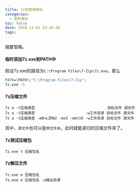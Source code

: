```yaml
---
title: 7z的使用相关
categories:
  - 软件相关
toc: false
date: 2018-11-01 23:44:26
tags:
---
```

摘要暂略。
<!-- more -->

#### 临时添加7z.exe到PATH中
假设7z.exe的路径为`C:\Program Files\7-Zip\7z.exe`，那么
```bat
PATH=%PATH%;"C:\Program Files\7-Zip";
7z.exe -h
```

#### 7z压缩文件
```
7z a -t压缩类型                                 目标文件 源文件
7z a -t压缩类型                       -w工作目录 目标文件 源文件
7z a -t压缩类型 -m0=LZMA2 -mx5 -mmt16 -w工作目录 目标文件 源文件
```
其中，`源文件`也可以是`原文件夹`。此时就能递归的压缩文件夹了。  

#### 7z测试压缩包
`7z.exe t 压缩包名`

#### 7z解压文件
```
7z.exe e 压缩包名
7z.exe e 压缩包名 -o输出目录
```
